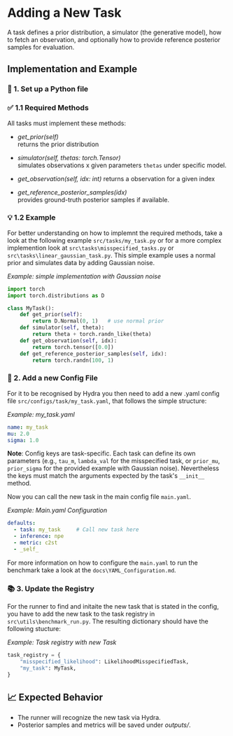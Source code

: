 # Adding a New Task

A task defines a prior distribution, a simulator (the generative model), how to fetch an observation, and optionally how to provide reference posterior samples for evaluation.


## Implementation and Example

### 🐍 1. Set up a Python file
### ✅ 1.1 Required Methods
All tasks must implement these methods:

- *get_prior(self)*   
returns the prior distribution 

- *simulator(self, thetas: torch.Tensor)*   
simulates observations x given parameters `thetas` under specific model.

- *get_observation(self, idx: int)*
returns a observation for a given index

- *get_reference_posterior_samples(idx)*   
provides ground-truth posterior samples if available.




### 💡 1.2 Example 
For better understanding on how to implemnt the required methods, take a look at the following example `src/tasks/my_task.py` or for a more complex implemention look at `src\tasks\misspecified_tasks.py` or `src\tasks\linear_gaussian_task.py`. This simple example uses a normal prior and simulates data by adding Gaussian noise.

*Example: simple implementation with Gaussian noise*
```python
import torch
import torch.distributions as D

class MyTask():
    def get_prior(self):
        return D.Normal(0, 1)   # use normal prior
    def simulator(self, theta):
        return theta + torch.randn_like(theta)
    def get_observation(self, idx):
        return torch.tensor([0.0])
    def get_reference_posterior_samples(self, idx):
        return torch.randn(100, 1)
```





### 📜 2. Add a new Config File
For it to be recognised by Hydra you then need to add a new .yaml config file `src/configs/task/my_task.yaml`, that follows the simple structure:

*Example: my_task.yaml*
```yaml
name: my_task
mu: 2.0
sigma: 1.0
```

**Note**: Config keys are task-specific. Each task can define its own parameters (e.g., `tau_m`, `lambda_val` for the misspecified task, or `prior_mu`, `prior_sigma` for the provided example with Gaussian noise). Nevertheless the keys must match the arguments expected by the task's `__init__` method.

Now you can call the new task in the main config file `main.yaml`.   

*Example: Main.yaml Configuration*
```yaml
defaults:
  - task: my_task     # Call new task here
  - inference: npe
  - metric: c2st
  - _self_
  ``` 
For more information on how to configure the `main.yaml` to run the benchmark take a look at the `docs\YAML_Configuration.md`.


### 📚 3. Update the Registry
For the runner to find and initaite the new task that is stated in the config, you have to add the new task to the task registry in `src\utils\benchmark_run.py`. The resulting dictionary should have the following stucture: 

*Example: Task registry with new Task*
```python
task_registry = {
    "misspecified_likelihood": LikelihoodMisspecifiedTask,
    "my_task": MyTask,
}
```

## 📈 Expected Behavior
- The runner will recognize the new task via Hydra.
- Posterior samples and metrics will be saved under *outputs/*.